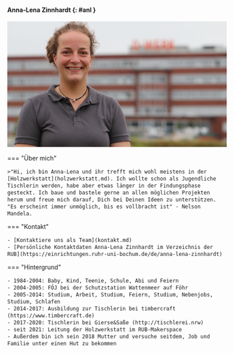 #### Anna-Lena Zinnhardt {: #anl }

![Foto Anna-Lena Zinnhardt](medien/anl.jpg)

=== "Über mich"
	
	>"Hi, ich bin Anna-Lena und ihr trefft mich wohl meistens in der [Holzwerkstatt](holzwerkstatt.md). Ich wollte schon als Jugendliche Tischlerin werden, habe aber etwas länger in der Findungsphase gesteckt. Ich baue und bastele gerne an allen möglichen Projekten herum und freue mich darauf, Dich bei Deinen Ideen zu unterstützen. "Es erscheint immer unmöglich, bis es vollbracht ist" - Nelson Mandela. 

=== "Kontakt"

	- [Kontaktiere uns als Team](kontakt.md)
	- [Persönliche Kontaktdaten Anna-Lena Zinnhardt im Verzeichnis der RUB](https://einrichtungen.ruhr-uni-bochum.de/de/anna-lena-zinnhardt)

=== "Hintergrund"

	- 1984-2004: Baby, Kind, Teenie, Schule, Abi und Feiern
	- 2004-2005: FÖJ bei der Schutzstation Wattenmeer auf Föhr
	- 2005-2014: Studium, Arbeit, Studium, Feiern, Studium, Nebenjobs, Studium, Schlafen
	- 2014-2017: Ausbildung zur Tischlerin bei timbercraft (https://www.timbercraft.de)
	- 2017-2020: Tischlerin bei Gierse&Saße (http://tischlerei.nrw)
	- seit 2021: Leitung der Holzwerkstatt im RUB-Makerspace
	- Außerdem bin ich sein 2018 Mutter und versuche seitdem, Job und Familie unter einen Hut zu bekommen